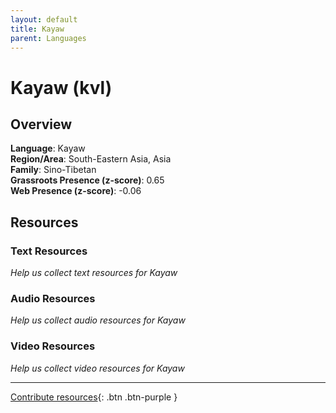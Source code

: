 ```yaml
---
layout: default
title: Kayaw
parent: Languages
---
```


# Kayaw (kvl)

## Overview

**Language**: Kayaw  
**Region/Area**: South-Eastern Asia, Asia  
**Family**: Sino-Tibetan  
**Grassroots Presence (z-score)**: 0.65  
**Web Presence (z-score)**: -0.06  

## Resources

### Text Resources
*Help us collect text resources for Kayaw*

### Audio Resources
*Help us collect audio resources for Kayaw*

### Video Resources
*Help us collect video resources for Kayaw*

---

[Contribute resources](https://forms.office.com/e/1SfLJx3u1r){: .btn .btn-purple }
